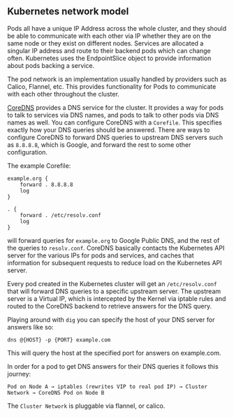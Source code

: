 ## Kubernetes network model

Pods all have a unique IP Address across the whole cluster, and they should be able to communicate with each other via IP whether they are on the same node or they exist on different nodes. Services are allocated a singular IP address and route to their backend pods which can change often. Kubernetes uses the EndpointSlice object to provide information about pods backing a service.

The pod network is an implementation usually handled by providers such as Calico, Flannel, etc. This provides functionality for Pods to communicate with each other throughout the cluster.

[CoreDNS](https://github.com/coredns/coredns) provides a DNS service for the cluster. It provides a way for pods to talk to services via DNS names, and pods to talk to other pods via DNS names as well. You can configure CoreDNS with a `Corefile`. This specifies exactly how your DNS queries should be answered. There are ways to configure CoreDNS to forward DNS queries to upstream DNS servers such as `8.8.8.8`, which is Google, and forward the rest to some other configuration.

The example Corefile:

```
example.org {
    forward . 8.8.8.8
    log
}

. {
    forward . /etc/resolv.conf
    log
}
```

will forward queries for `example.org` to Google Public DNS, and the rest of the queries to `resolv.conf`. CoreDNS basically contacts the Kubernetes API server for the various IPs for pods and services, and caches that information for subsequent requests to reduce load on the Kubernetes API server.

Every pod created in the Kubernetes cluster will get an `/etc/resolv.conf` that will forward DNS queries to a specific upstream server. The upstream server is a Virtual IP, which is intercepted by the Kernel via iptable rules and routed to the CoreDNS backend to retrieve answers for the DNS query.

Playing around with `dig` you can specify the host of your DNS server for answers like so:

```
dns @{HOST} -p {PORT} example.com
```

This will query the host at the specified port for answers on example.com.

In order for a pod to get DNS answers for their DNS queries it follows this journey:

```
Pod on Node A → iptables (rewrites VIP to real pod IP) → Cluster Network → CoreDNS Pod on Node B
```

The `Cluster Network` is pluggable via flannel, or calico.
